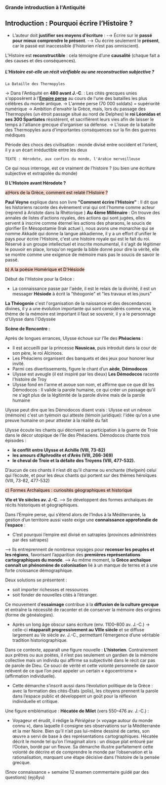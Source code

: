 ### **Grande introduction à l'Antiquité** 

## Introduction : Pourquoi écrire l’Histoire ?

- L’auteur doit **justifier ses moyens d’écriture** :
-→ Écrire sur le **passé pour mieux comprendre le présent**.
-→ Ou écrire seulement le **présent**, car le passé est inaccessible (l’historien n’est pas omniscient).

L’Histoire est **reconstructible** : cela témoigne d’une **causalité** (chaque fait a des causes et des conséquences).

##### L’Histoire est-elle un **récit vérifiable** ou une **reconstruction subjective** ?


	La Bataille des Thermopyles 
-> Dans l'Antiquité en **480 avant J.-C**. : Les cités grecques unies s'opposèrent à l'**[Empire perse](https://www.linternaute.fr/actualite/guide-histoire/2657732-empire-perse-des-achemenides-aux-sassanides/ "Empire perse")** au cours de l'une des batailles les plus célèbres du monde antique. 
-> L'armée perse (70 000 soldats) = supériorité numérique 
-> Ambition d'envahir la Grèce, mais, lors du passage des Thermopyles (un étroit passage situé au nord de Delphes) le **roi Léonidas et ses 300 Spartiates** résistèrent, et sacrifièrent leurs vies afin de laisser le temps à l'alliance grecque d'organiser sa défense.
-> L'issue de la bataille des Thermopyles aura d'importantes conséquences sur la fin des guerres médiques

Période des chocs des civilisation : monde divisé entre occident et l'orient, il y a un écart irréductible entre les deux

	TEXTE : Hérodote, aux confins du monde, l'Arabie merveilleuse

Ce qui nous interroge, est ce vraiment de l'histoire ? (ou bien une écriture subjective et extrapolée du monde)

**I) L'Histoire avant Hérodote ?**

<mark style="background: #F4D6CC;">a)Hors de la Grèce, comment est relaté l'Histoire ? </mark>

**Paul Veyne** explique dans son livre **"Comment écrire l'Histoire"** : 
Il dit que les historiens raconte des évènement vrai qui ont l'homme comme acteur (reprend à Aristote dans la Rhétorique ) 
**Au 4ème Millénaire** : On trouve des annales de listes d'actions royales, des actions qui sont jugées, elles servent à inscrire comme éternel les actions des pharaons, le soucis de glorifier
En Mésopotamie (Irak actuel ), nous avons une monarchie qui se nomme Akkadé qui donne la langue akkadienne, il y a un effort d'unifier le pays pour écrire l'Histoire, c'est une histoire royale qui est le fait du roi. Réservé à un groupe intellectuel et inscrite monumental, il s'agit de légitimer le pouvoir en place, lorsqu'on regarde la bible donné pour dire la vérité, elle se montre comme une exigence de mémoire mais pas le soucis de savoir le passé. 


<mark style="background: #F4D6CC;">b) A la poésie Homérique et D'Hésiode </mark>

Début de l'Histoire pour la Grèce : 
- La connaissance passe par l'aède, il est le relais de la divinité, il est un messager **Hésiode** à écrit la "théogonie" et "les travaux et les jours"

**La Théogonie** c'est l'organisation de la naissance et des descendances divines, il y a une évolution importante qui sont considérés comme vrai, le thème de la mémoire est important il faut se souvenir, il y a le personnage d'Ulysse dans l'Odyssée

**Scène de Rencontre :** 

Après de longues errances, Ulysse échoue sur l’île des **Phéaciens** : 

- Il est accueilli par la princesse **Nausicaa**, puis introduit dans la cour de son père, le roi Alcinoos.
- Les Phéaciens organisent des banquets et des jeux pour honorer leur invité.
- Parmi ces divertissements, figure le chant d’un **aède**, **Démodocos**
- Ulysse est aveugle (il est inspiré par les dieux) **Les Démodocos** raconte l'histoire de Troy
- Ulysse fond en l'arme et avoue son nom, et affirme que ce que dit les Démodocos : Il valide la parole humaine, ce qui créer un passage qu'il ne s'agit plus de la légitimité de la parole divine mais de la parole humaine 

Ulysse peut dire que les Démodocos disent vrais : Ulysse est un nêmon (mémoire) c'est un tyémoin qui atteste (témoin juridique): l'idée qu'on a une preuve humaine on peur attester à la réalité du fait 

Ulysse écoute les chants qui décrivent sa participation à la guerre de Troie dans le décor utopique de l’île des Phéaciens. Démodocos chante trois épisodes : 

- **le conflit entre Ulysse et Achille (VIII, 73-82)**
- **les amours d’Aphrodite et d’Arès (VIII, 266-369)**
- **le cheval de Troie et la défaite des Troyens (VIII, 477-532).** 

D’aucun de ces chants il n’est dit qu’il charme ou enchante (_thelgein_) celui qui l’écoute, et pour les deux chants qui portent sur des thèmes héroïques (VIII, 73-82, 477-532)

<mark style="background: #F4D6CC;">c) Formes Archaïques : curiosités géographiques et historique </mark> 

 **VIe et Ve siècles av. J.-C**. --> Se développent des formes archaïques de récits historiques et géographiques. 
 
 Dans l’Empire perse, qui s’étend alors de l’Indus à la Méditerranée, la gestion d’un territoire aussi vaste exige une **connaissance approfondie de l’espace** :  
 - C’est pourquoi l’empire est divisé en satrapies (provinces administrées par des satrapes)
 
--> Ils entreprennent de nombreux voyages pour **recenser les peuples et les régions**, favorisant l’apparition des **premières représentations cartographiques du monde**. 
--> Au même moment, la **Grèce archaïque connaît un phénomène de colonisation** lié à un manque de terres et à une forte croissance démographique. 

Deux solutions se présentent : 
- soit importer richesses et ressources
- soit fonder de nouvelles cités à l’étranger. 

Ce mouvement d’**essaimage** contribue à la **diffusion de la culture grecque** et entraîne la nécessité de raconter et de conserver la mémoire des origines (forme de généalogies). 

- Après un long âge obscur sans écriture (env. 1100–800 av. J.-C.) -> celle-ci **réapparaît progressivement au VIIIe siècle** et se diffuse largement au Ve siècle av. J.-C., permettant l’émergence d’une véritable tradition historiographique.

Dans ce contexte, apparaît une figure nouvelle : **L’historien**. 
Contrairement aux prêtres ou aux poètes, il n’est pas seulement un gardien de la mémoire collective mais un individu qui affirme sa subjectivité dans le récit car pas de parole de Dieu. Ce souci de vérité et cette volonté personnelle de savoir relèvent de ce que l’on peut appeler un certain « égocentrisme » (affirmation individuelle). 

- Cette démarche s’inscrit aussi dans l’évolution politique de la Grèce : avec la formation des cités-États (polis), les citoyens prennent la parole dans l’espace public et développent un goût pour la réflexion individuelle et critique.

Une figure emblématique : **Hécatée de Milet** (vers 550–476 av. J.-C.) : 
- Voyageur et érudit, il rédige la _Périégèse_ (« voyage autour du monde connu »), dans laquelle il consigne ses observations sur la Méditerranée et la mer Noire. 
Bien qu’il n’ait pas lui-même dessiné de cartes, son œuvre a servi de base à des représentations cartographiques. Hécatée décrit le monde tel qu’on l’imaginait alors : un disque plat entouré par l’Océan, bordé par un fleuve. Sa démarche illustre parfaitement cette volonté de décrire et de comprendre le monde par l’observation et la rationalisation, marquant une étape décisive dans l’histoire de la pensée grecque.


 (5nov connaissance + semaine 12 examen commentaire guidé par des questions)
 (eyj4yu)